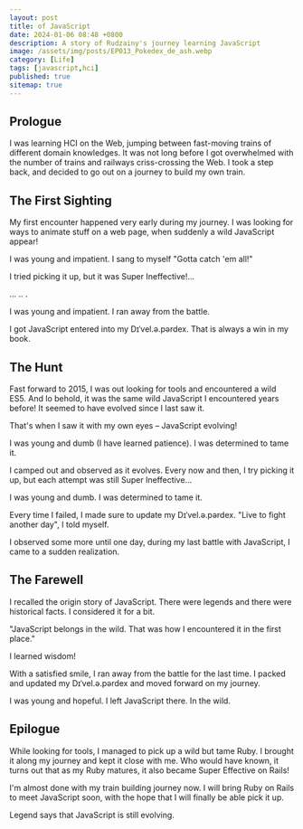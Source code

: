 ```yaml
---
layout: post
title: of JavaScript
date: 2024-01-06 08:48 +0800
description: A story of Rudzainy's journey learning JavaScript
image: /assets/img/posts/EP013_Pokedex_de_ash.webp
category: [Life]
tags: [javascript,hci]
published: true
sitemap: true
---
```


## Prologue 

I was learning HCI on the Web, jumping between fast-moving trains of different domain knowledges. It was not long before I got overwhelmed with the number of trains and railways criss-crossing the Web. I took a step back, and decided to go out on a journey to build my own train.

## The First Sighting

My first encounter happened very early during my journey. I was looking for ways to animate stuff on a web page, when suddenly a wild JavaScript appear!

I was young and impatient. 
I sang to myself "Gotta catch 'em all!"

I tried picking it up, but it was Super Ineffective!... 

... .. .

I was young and impatient. 
I ran away from the battle. 

I got JavaScript entered into my Dɪˈvel.ə.pərdex. That is always a win in my book.

## The Hunt

Fast forward to 2015, I was out looking for tools and encountered a wild ES5. And lo behold, it was the same wild JavaScript I encountered years before! It seemed to have evolved since I last saw it. 

That's when I saw it with my own eyes – JavaScript evolving!

I was young and dumb (I have learned patience). 
I was determined to tame it. 

I camped out and observed as it evolves.
Every now and then, I try picking it up, but each attempt was still Super Ineffective... 

I was young and dumb.
I was determined to tame it. 

Every time I failed, I made sure to update my Dɪˈvel.ə.pərdex. "Live to fight another day", I told myself.

I observed some more until one day, during my last battle with JavaScript, I came to a sudden realization.

## The Farewell

I recalled the origin story of JavaScript. There were legends and there were historical facts. I considered it for a bit.

"JavaScript belongs in the wild. That was how I encountered it in the first place." 

I learned wisdom!

With a satisfied smile, I ran away from the battle for the last time. I packed and updated my Dɪˈvel.ə.pərdex and moved forward on my journey.

I was young and hopeful.
I left JavaScript there. 
In the wild. 

## Epilogue

While looking for tools, I managed to pick up a wild but tame Ruby. I brought it along my journey and kept it close with me. Who would have known, it turns out that as my Ruby matures, it also became Super Effective on Rails! 

I'm almost done with my train building journey now. 
I will bring Ruby on Rails to meet JavaScript soon, with the hope that I will finally be able pick it up.

Legend says that JavaScript is still evolving. 

